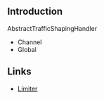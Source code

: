 ## Introduction



AbstractTrafficShapingHandler
- Channel
- Global






## Links
- [Limiter](/docs/CS/RateLimiter)